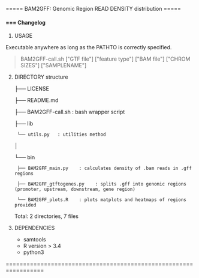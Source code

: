 ===== BAM2GFF: Genomic Region READ DENSITY distribution =====

#### === Changelog
1) USAGE

Executable anywhere as long as the PATHTO is correctly specified.
> BAM2GFF-call.sh ["GTF file"] ["feature type"] ["BAM file"] ["CHROM SIZES"] ["SAMPLENAME"]


2) DIRECTORY structure

    ├── LICENSE

    ├── README.md

    ├── BAM2GFF-call.sh    : bash wrapper script

    ├── lib

        └── utils.py   : utilities method
    │   

    └── bin
    
        ├── BAM2GFF_main.py    : calculates density of .bam reads in .gff regions
    
        ├── BAM2GFF_gtftogenes.py    : splits .gff into genomic regions (promoter, upstream, downstream, gene region)
    
        └── BAM2GFF_plots.R    : plots matplots and heatmaps of regions provided

    Total: 2 directories, 7 files


3) DEPENDENCIES

	* samtools
	* R version > 3.4
	* python3


=================================================================
